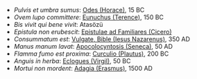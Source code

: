 - *Pulvis et umbra sumus*: [Odes (Horace)](https://en.wikipedia.org/wiki/Odes_(Horace)), 15 BC
- *Ovem lupo committere*: [Eunuchus (Terence)](https://en.wikipedia.org/wiki/Eunuchus), 150 BC
- *Bis vivit qui bene vivit*: Atasözü
- *Epistula non erubescit*: [Epistulae ad Familiares (Cicero)](https://archive.org/details/letterstohisfrie01ciceuoft/page/364/mode/2up)
- *Consummatum est*: [Vulgate, Bible (Iesus Nazarenus)](https://en.wikipedia.org/wiki/Vulgate), 350 AD
- *Manus manum lavat*: [Apocolocyntosis (Seneca)](https://en.wikipedia.org/wiki/Apocolocyntosis), 50 AD
- *Flamma fumo est proxima*: [Curculio (Plautus)](https://en.wikipedia.org/wiki/Curculio_(play)), 200 BC
- *Anguis in herba*: [Eclogues (Virgil)](http://www.perseus.tufts.edu/hopper/text?doc=Perseus%3Atext%3A1999.02.0056%3Apoem%3D3), 50 BC
- *Mortui non mordent*: [Adagia (Erasmus)](https://en.wikipedia.org/wiki/Adagia), 1500 AD